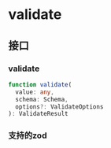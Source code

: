 # validate

## 接口

### validate

```ts
function validate(
  value: any,
  schema: Schema,
  options?: ValidateOptions
): ValidateResult
```

### 支持的zod
